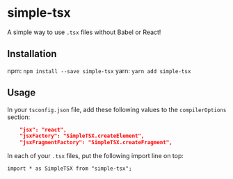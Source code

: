 # simple-tsx

A simple way to use `.tsx` files without Babel or React!

## Installation

npm: `npm install --save simple-tsx`
yarn: `yarn add simple-tsx`

## Usage

In your `tsconfig.json` file, add these following values to the `compilerOptions` section:

```json
    "jsx": "react",
    "jsxFactory": "SimpleTSX.createElement",
    "jsxFragmentFactory": "SimpleTSX.createFragment",
```

In each of your `.tsx` files, put the following import line on top:

```tsx
import * as SimpleTSX from "simple-tsx";
```
